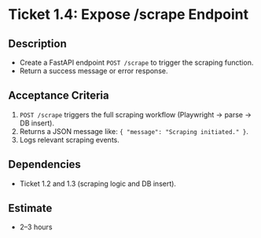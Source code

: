 # Ticket 1.4: Expose /scrape Endpoint

## Description
- Create a FastAPI endpoint `POST /scrape` to trigger the scraping function.
- Return a success message or error response.

## Acceptance Criteria
1. `POST /scrape` triggers the full scraping workflow (Playwright → parse → DB insert).
2. Returns a JSON message like: `{ "message": "Scraping initiated." }`.
3. Logs relevant scraping events.

## Dependencies
- Ticket 1.2 and 1.3 (scraping logic and DB insert).

## Estimate
- 2–3 hours